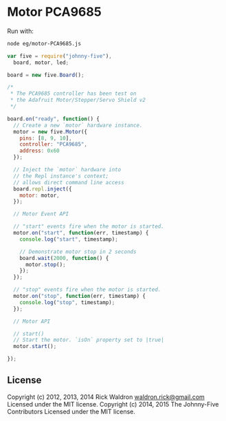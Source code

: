 <!--remove-start-->
# Motor PCA9685

Run with:
```bash
node eg/motor-PCA9685.js
```
<!--remove-end-->

```javascript
var five = require("johnny-five"),
  board, motor, led;

board = new five.Board();

/*
 * The PCA9685 controller has been test on
 * the Adafruit Motor/Stepper/Servo Shield v2
 */

board.on("ready", function() {
  // Create a new `motor` hardware instance.
  motor = new five.Motor({
    pins: [8, 9, 10],
    controller: "PCA9685",
    address: 0x60
  });

  // Inject the `motor` hardware into
  // the Repl instance's context;
  // allows direct command line access
  board.repl.inject({
    motor: motor,
  });

  // Motor Event API

  // "start" events fire when the motor is started.
  motor.on("start", function(err, timestamp) {
    console.log("start", timestamp);

    // Demonstrate motor stop in 2 seconds
    board.wait(2000, function() {
      motor.stop();
    });
  });

  // "stop" events fire when the motor is started.
  motor.on("stop", function(err, timestamp) {
    console.log("stop", timestamp);
  });

  // Motor API

  // start()
  // Start the motor. `isOn` property set to |true|
  motor.start();

});

```








<!--remove-start-->
## License
Copyright (c) 2012, 2013, 2014 Rick Waldron <waldron.rick@gmail.com>
Licensed under the MIT license.
Copyright (c) 2014, 2015 The Johnny-Five Contributors
Licensed under the MIT license.
<!--remove-end-->
